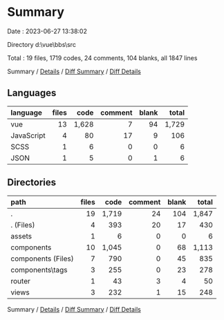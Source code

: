 # Summary

Date : 2023-06-27 13:38:02

Directory d:\\vue\\bbs\\src

Total : 19 files,  1719 codes, 24 comments, 104 blanks, all 1847 lines

Summary / [Details](details.md) / [Diff Summary](diff.md) / [Diff Details](diff-details.md)

## Languages
| language | files | code | comment | blank | total |
| :--- | ---: | ---: | ---: | ---: | ---: |
| vue | 13 | 1,628 | 7 | 94 | 1,729 |
| JavaScript | 4 | 80 | 17 | 9 | 106 |
| SCSS | 1 | 6 | 0 | 0 | 6 |
| JSON | 1 | 5 | 0 | 1 | 6 |

## Directories
| path | files | code | comment | blank | total |
| :--- | ---: | ---: | ---: | ---: | ---: |
| . | 19 | 1,719 | 24 | 104 | 1,847 |
| . (Files) | 4 | 393 | 20 | 17 | 430 |
| assets | 1 | 6 | 0 | 0 | 6 |
| components | 10 | 1,045 | 0 | 68 | 1,113 |
| components (Files) | 7 | 790 | 0 | 45 | 835 |
| components\\tags | 3 | 255 | 0 | 23 | 278 |
| router | 1 | 43 | 3 | 4 | 50 |
| views | 3 | 232 | 1 | 15 | 248 |

Summary / [Details](details.md) / [Diff Summary](diff.md) / [Diff Details](diff-details.md)